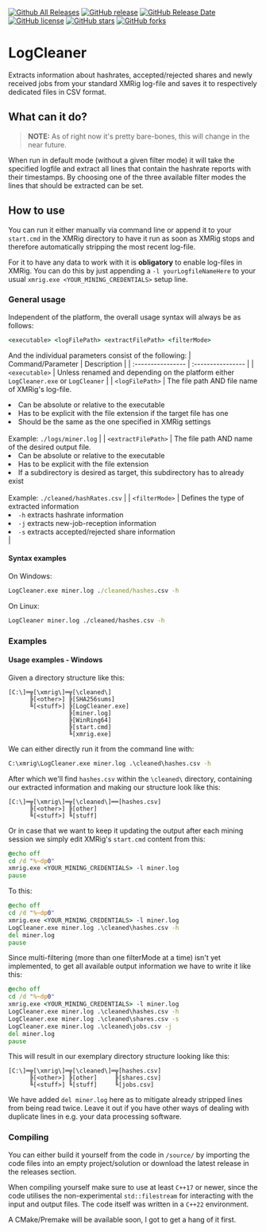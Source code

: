 [![Github All Releases](https://img.shields.io/github/downloads/Dat-Pudding/LogCleaner/total.svg)](https://github.com/Dat-Pudding/LogCleaner/releases)
[![GitHub release](https://img.shields.io/github/release/Dat-Pudding/LogCleaner/all.svg)](https://github.com/xmrig/xmrig/releases)
[![GitHub Release Date](https://img.shields.io/github/release-date/Dat-Pudding/LogCleaner.svg)](https://github.com/Dat-Pudding/LogCleaner/releases)
[![GitHub license](https://img.shields.io/github/license/Dat-Pudding/LogCleaner.svg)](https://github.com/Dat-Pudding/LogCleaner/blob/master/LICENSE)
[![GitHub stars](https://img.shields.io/github/stars/Dat-Pudding/LogCleaner.svg)](https://github.com/Dat-Pudding/LogCleaner/stargazers)
[![GitHub forks](https://img.shields.io/github/forks/Dat-Pudding/LogCleaner.svg)](https://github.com/Dat-Pudding/LogCleaner/network)

# LogCleaner
Extracts information about hashrates, accepted/rejected shares and newly received jobs from your standard XMRig log-file and saves it to respectively dedicated files in CSV format.

## What can it do?
> **NOTE:** As of right now it's pretty bare-bones, this will change in the near future.

When run in default mode (without a given filter mode) it will take the specified logfile and extract all lines that contain the hashrate reports with their timestamps.
By choosing one of the three available filter modes the lines that should be extracted can be set.

## How to use
You can run it either manually via command line or append it to your `start.cmd` in the XMRig directory to have it run as soon as XMRig stops and therefore automatically stripping the most recent log-file.

For it to have any data to work with it is **obligatory** to enable log-files in XMRig. 
You can do this by just appending a `-l yourLogfileNameHere` to your usual `xmrig.exe <YOUR_MINING_CREDENTIALS>` setup line.

### General usage
Independent of the platform, the overall usage syntax will always be as follows:

```.cmd
<executable> <logFilePath> <extractFilePath> <filterMode>
```

And the individual parameters consist of the following:
| Command/Parameter  | Description |
| :---------------- | :---------------- |
| `<executable>`  | Unless renamed and depending on the platform either `LogCleaner.exe` or `LogCleaner`  |
| `<logFilePath>`  | The file path AND file name of XMRig's log-file.<li>Can be absolute or relative to the executable</li><li>Has to be explicit with the file extension if the target file has one</li><li>Should be the same as the one specified in XMRig settings</li><br>Example: `./logs/miner.log`  |
| `<extractFilePath>`  | The file path AND name of the desired output file.<li>Can be absolute or relative to the executable</li><li>Has to be explicit with the file extension</li><li>If a subdirectory is desired as target, this subdirectory has to already exist</li><br>Example: `./cleaned/hashRates.csv`  |
| `<filterMode>`  | Defines the type of extracted information<li>`-h` extracts hashrate information</li><li>`-j` extracts new-job-reception information</li><li>`-s` extracts accepted/rejected share information</li>  |

#### Syntax examples
On Windows:
```.cmd
LogCleaner.exe miner.log ./cleaned/hashes.csv -h
```
On Linux:
```.bash
LogCleaner miner.log ./cleaned/hashes.csv -h
```

### Examples
#### Usage examples - Windows
Given a directory structure like this:
```
[C:\]═╦[\xmrig\]═╦[\cleaned\]
      ╠[<other>] ╠[SHA256sums]
      ╚[<stuff>] ╠[LogCleaner.exe]
                 ╠[miner.log]
                 ╠[WinRing64]
                 ╠[start.cmd]
                 ╚[xmrig.exe]
```
We can either directly run it from the command line with:
```.cmd
C:\xmrig\LogCleaner.exe miner.log .\cleaned\hashes.csv -h
```
After which we'll find `hashes.csv` within the `\cleaned\` directory, containing our extracted information and making our structure look like this:
```
[C:\]═╦[\xmrig\]═╦[\cleaned\]══[hashes.csv]
      ╠[<other>] ╠[other]
      ╚[<stuff>] ╚[stuff]
```

Or in case that we want to keep it updating the output after each mining session we simply edit XMRig's `start.cmd` content from this:
```.cmd
@echo off
cd /d "%~dp0"
xmrig.exe <YOUR_MINING_CREDENTIALS> -l miner.log
pause
```
To this:
```.cmd
@echo off
cd /d "%~dp0"
xmrig.exe <YOUR_MINING_CREDENTIALS> -l miner.log
LogCleaner.exe miner.log .\cleaned\hashes.csv -h
del miner.log
pause
```
Since multi-filtering (more than one filterMode at a time) isn't yet implemented, to get all available output information we have to write it like this:
```.cmd
@echo off
cd /d "%~dp0"
xmrig.exe <YOUR_MINING_CREDENTIALS> -l miner.log
LogCleaner.exe miner.log .\cleaned\hashes.csv -h
LogCleaner.exe miner.log .\cleaned\shares.csv -s
LogCleaner.exe miner.log .\cleaned\jobs.csv -j
del miner.log
pause
```
This will result in our exemplary directory structure looking like this:
```
[C:\]═╦[\xmrig\]═╦[\cleaned\]═╦[hashes.csv]
      ╠[<other>] ╠[other]     ╠[shares.csv]
      ╚[<stuff>] ╚[stuff]     ╚[jobs.csv]
```

We have added `del miner.log` here as to mitigate already stripped lines from being read twice. Leave it out if you have other ways of dealing with duplicate lines in e.g. your data processing software.

### Compiling
You can either build it yourself from the code in `/source/` by importing the code files into an empty project/solution or download the latest release in the releases section.

When compiling yourself make sure to use at least `C++17` or newer, since the code utilises the non-experimental `std::filestream` for interacting with the input and output files.
The code itself was written in a `C++22` environment.

A CMake/Premake will be available soon, I got to get a hang of it first.
